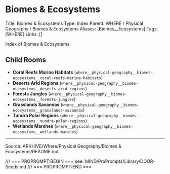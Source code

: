 # Biomes & Ecosystems

Title: Biomes & Ecosystems
Type: Index
Parent: WHERE / Physical Geography / Biomes & Ecosystems
Aliases: [Biomes__Ecosystems]
Tags: [WHERE]
Links: []

Index of Biomes & Ecosystems.

## Child Rooms
- **Coral Reefs Marine Habitats** (`where__physical-geography__biomes-ecosystems__coral-reefs-marine-habitats`)
- **Deserts Arid Regions** (`where__physical-geography__biomes-ecosystems__deserts-arid-regions`)
- **Forests Jungles** (`where__physical-geography__biomes-ecosystems__forests-jungles`)
- **Grasslands Savannas** (`where__physical-geography__biomes-ecosystems__grasslands-savannas`)
- **Tundra Polar Regions** (`where__physical-geography__biomes-ecosystems__tundra-polar-regions`)
- **Wetlands Marshes** (`where__physical-geography__biomes-ecosystems__wetlands-marshes`)

---
Source: ARKHIVE/Where/Physical Geography/Biomes & Ecosystems/README.md

/// === PROPROMPT:BEGIN ===
see: MIND/ProPrompts/Library/DOOR-Seeds.md
/// === PROPROMPT:END ===
